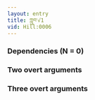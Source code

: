 ```yaml
---
layout: entry
title: ཀླུབ་√1
vid: Hill:0006
---
```

### Dependencies (N = 0)


### Two overt arguments


### Three overt arguments
